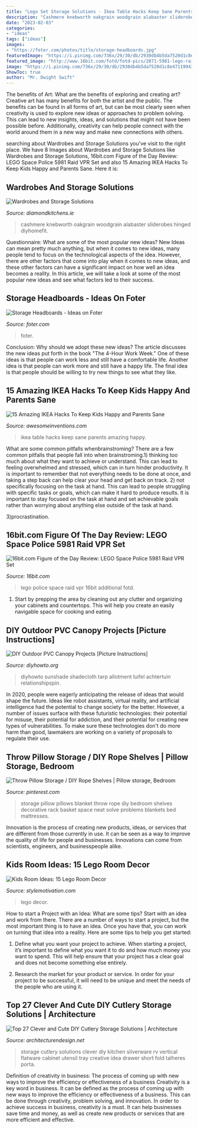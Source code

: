 ```yaml
---
title: "Lego Set Storage Solutions - Ikea Table Hacks Keep Sane Parents Amazing Happy"
description: "Cashmere knebworth oakgrain woodgrain alabaster sliderobes hinged diyhomefit"
date: "2023-02-03"
categories:
- "ideas"
tags: ["ideas"]
images:
- "https://foter.com/photos/title/storage-headboards.jpg"
featuredImage: "https://i.pinimg.com/736x/29/30/db/2930db4b5da7520d1c8e471199431f61--throw-pillow-storage-throw-pillows.jpg"
featured_image: "http://www.16bit.com/fotd/fotd-pics/2071-5981-lego-raid-vpr-viper5.jpg"
image: "https://i.pinimg.com/736x/29/30/db/2930db4b5da7520d1c8e471199431f61--throw-pillow-storage-throw-pillows.jpg"
ShowToc: true
author: "Mr. Dwight Swift"
---
```



The benefits of Art: What are the benefits of exploring and creating art?
Creative art has many benefits for both the artist and the public. The benefits can be found in all forms of art, but can be most clearly seen when creativity is used to explore new ideas or approaches to problem solving. This can lead to new insights, ideas, and solutions that might not have been possible before. Additionally, creativity can help people connect with the world around them in a new way and make new connections with others.

	

		
searching about Wardrobes and Storage Solutions you've visit to the right place. We have 8 Images about Wardrobes and Storage Solutions like Wardrobes and Storage Solutions, 16bit.com Figure of the Day Review: LEGO Space Police 5981 Raid VPR Set and also 15 Amazing IKEA Hacks To Keep Kids Happy and Parents Sane. Here it is:
		
    
## Wardrobes And Storage Solutions

<img loading=lazy src="https://www.diamondkitchens.ie/assets/images/wardrobes/Alabaster-Surrey-Bedroom.jpg" onerror="this.onerror=null;this.src='https://tse4.mm.bing.net/th?id=OIP.q2qxkqjslycpvV9vN9i7wQHaE8&amp;pid=15.1';" alt="Wardrobes and Storage Solutions">

_Source: diamondkitchens.ie_

>cashmere knebworth oakgrain woodgrain alabaster sliderobes hinged diyhomefit. 

	

Questionnaire: What are some of the most popular new ideas?
New Ideas can mean pretty much anything, but when it comes to new ideas, many people tend to focus on the technological aspects of the idea. However, there are other factors that come into play when it comes to new ideas, and these other factors can have a significant impact on how well an idea becomes a reality. In this article, we will take a look at some of the most popular new ideas and see what factors led to their success.

    
## Storage Headboards - Ideas On Foter

<img loading=lazy src="https://foter.com/photos/title/storage-headboards.jpg" onerror="this.onerror=null;this.src='https://tse1.mm.bing.net/th?id=OIP.AjzKn9t7kSTN4x9J1oflwgHaLI&amp;pid=15.1';" alt="Storage Headboards - Ideas on Foter">

_Source: foter.com_

>foter. 

	

Conclusion: Why should we adopt these new ideas?
The article discusses the new ideas put forth in the book "The 4-Hour Work Week." One of these ideas is that people can work less and still have a comfortable life. Another idea is that people can work more and still have a happy life. The final idea is that people should be willing to try new things to see what they like.

    
## 15 Amazing IKEA Hacks To Keep Kids Happy And Parents Sane

<img loading=lazy src="http://www.awesomeinventions.com/wp-content/uploads/2015/01/art-supplies-table.jpg" onerror="this.onerror=null;this.src='https://tse2.mm.bing.net/th?id=OIP.rgHjQSbts38HjMU8rI7hPgHaJ4&amp;pid=15.1';" alt="15 Amazing IKEA Hacks To Keep Kids Happy and Parents Sane">

_Source: awesomeinventions.com_

>ikea table hacks keep sane parents amazing happy. 

	

What are some common pitfalls whenbrainstroming?
There are a few common pitfalls that people fall into when brainstroming.1) thinking too much about what they want to achieve or understand. This can lead to feeling overwhelmed and stressed, which can in turn hinder productivity. It is important to remember that not everything needs to be done at once, and taking a step back can help clear your head and get back on track.
2) not specifically focusing on the task at hand. This can lead to people struggling with specific tasks or goals, which can make it hard to produce results. It is important to stay focused on the task at hand and set achievable goals rather than worrying about anything else outside of the task at hand.

3)procrastination.

    
## 16bit.com Figure Of The Day Review: LEGO Space Police 5981 Raid VPR Set

<img loading=lazy src="http://www.16bit.com/fotd/fotd-pics/2071-5981-lego-raid-vpr-viper5.jpg" onerror="this.onerror=null;this.src='https://tse1.mm.bing.net/th?id=OIP.AHQCiQTSCNqzgO_r4d1qiQHaFj&amp;pid=15.1';" alt="16bit.com Figure of the Day Review: LEGO Space Police 5981 Raid VPR Set">

_Source: 16bit.com_

>lego police space raid vpr 16bit additional fotd. 

	

1. Start by prepping the area by cleaning out any clutter and organizing your cabinets and countertops. This will help you create an easily navigable space for cooking and eating.

    
## DIY Outdoor PVC Canopy Projects [Picture Instructions]

<img loading=lazy src="https://www.diyhowto.org/wp-content/uploads/DIY-Outdoor-PVC-Canopy-Sunshade-DIYHowto.jpg" onerror="this.onerror=null;this.src='https://tse1.mm.bing.net/th?id=OIP.V0H8xezW9tvldMLg_bpNygHaJ8&amp;pid=15.1';" alt="DIY Outdoor PVC Canopy Projects [Picture Instructions]">

_Source: diyhowto.org_

>diyhowto sunshade shadecloth tarp allotment luifel achtertuin relationshipspin. 

	

In 2020, people were eagerly anticipating the release of ideas that would shape the future. Ideas like robot assistants, virtual reality, and artificial intelligence had the potential to change society for the better. However, a number of issues surface with these futuristic technologies: their potential for misuse, their potential for addiction, and their potential for creating new types of vulnerabilities. To make sure these technologies don't do more harm than good, lawmakers are working on a variety of proposals to regulate their use.

    
## Throw Pillow Storage / DIY Rope Shelves | Pillow Storage, Bedroom

<img loading=lazy src="https://i.pinimg.com/736x/29/30/db/2930db4b5da7520d1c8e471199431f61--throw-pillow-storage-throw-pillows.jpg" onerror="this.onerror=null;this.src='https://tse4.mm.bing.net/th?id=OIP.VfhBwwmgAwRXXFupwuigSwHaLH&amp;pid=15.1';" alt="Throw Pillow Storage / DIY Rope Shelves | Pillow storage, Bedroom">

_Source: pinterest.com_

>storage pillow pillows blanket throw rope diy bedroom shelves decorative rack basket space neat solve problems blankets bed mattresses. 

	

Innovation is the process of creating new products, ideas, or services that are different from those currently in use. It can be seen as a way to improve the quality of life for people and businesses. Innovations can come from scientists, engineers, and businesspeople alike.

    
## Kids Room Ideas: 15 Lego Room Decor

<img loading=lazy src="https://cdn.homebnc.com/homeimg/2016/01/08-lovely-lego-loft-bed-room-for-kids-homebnc.jpg" onerror="this.onerror=null;this.src='https://tse3.mm.bing.net/th?id=OIP.uIwkFXiT-YywY9S08ao2-QHaEK&amp;pid=15.1';" alt="Kids Room Ideas: 15 Lego Room Decor">

_Source: stylemotivation.com_

>lego decor. 

	

How to start a Project with an Idea: What are some tips?
Start with an idea and work from there. There are a number of ways to start a project, but the most important thing is to have an idea. Once you have that, you can work on turning that idea into a reality. Here are some tips to help you get started:
1. Define what you want your project to achieve. When starting a project, it’s important to define what you want it to do and how much money you want to spend. This will help ensure that your project has a clear goal and does not become something else entirely.

2. Research the market for your product or service. In order for your project to be successful, it will need to be unique and meet the needs of the people who are using it.

    
## Top 27 Clever And Cute DIY Cutlery Storage Solutions | Architecture

<img loading=lazy src="http://cdn.architecturendesign.net/wp-content/uploads/2015/05/AD-Cutlery-Storage-Ideas-9.jpg" onerror="this.onerror=null;this.src='https://tse2.mm.bing.net/th?id=OIP.B4U2sAq1jOyD8xnvn5PEbwHaJy&amp;pid=15.1';" alt="Top 27 Clever and Cute DIY Cutlery Storage Solutions | Architecture">

_Source: architecturendesign.net_

>storage cutlery solutions clever diy kitchen silverware rv vertical flatware cabinet utensil tray creative idea drawer short fold talheres porta. 

	

Definition of creativity in business: The process of coming up with new ways to improve the efficiency or effectiveness of a business
Creativity is a key word in business. It can be defined as the process of coming up with new ways to improve the efficiency or effectiveness of a business. This can be done through creativity, problem solving, and innovation. 
In order to achieve success in business, creativity is a must. It can help businesses save time and money, as well as create new products or services that are more efficient and effective.

